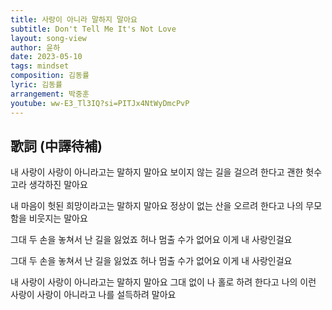 ```yaml
---
title: 사랑이 아니라 말하지 말아요
subtitle: Don't Tell Me It's Not Love
layout: song-view
author: 윤하
date: 2023-05-10
tags: mindset
composition: 김동률
lyric: 김동률
arrangement: 박중훈
youtube: ww-E3_Tl3IQ?si=PITJx4NtWyDmcPvP
---
```


## 歌詞 (中譯待補)

내 사랑이 사랑이 아니라고는 말하지 말아요
보이지 않는 길을 걸으려 한다고
괜한 헛수고라 생각하진 말아요

내 마음이 헛된 희망이라고는 말하지 말아요
정상이 없는 산을 오르려 한다고
나의 무모함을 비웃지는 말아요

그대 두 손을 놓쳐서
난 길을 잃었죠
허나 멈출 수가 없어요
이게 내 사랑인걸요

그대 두 손을 놓쳐서
난 길을 잃었죠
허나 멈출 수가 없어요
이게 내 사랑인걸요

내 사랑이 사랑이 아니라고는 말하지 말아요
그대 없이 나 홀로 하려 한다고
나의 이런 사랑이 사랑이 아니라고
나를 설득하려 말아요
